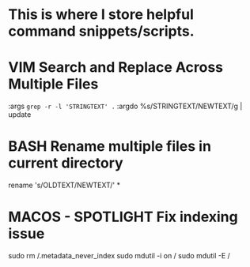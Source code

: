 # This is where I store helpful command snippets/scripts.

# VIM Search and Replace Across Multiple Files
:args `grep -r -l 'STRINGTEXT' .`
:argdo %s/STRINGTEXT/NEWTEXT/g | update

# BASH Rename multiple files in current directory
rename 's/OLDTEXT/NEWTEXT/' *

# MACOS - SPOTLIGHT Fix indexing issue
sudo rm /.metadata_never_index
sudo mdutil -i on /
sudo mdutil -E /
